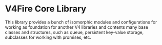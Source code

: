 V4Fire Core Library
===================

This library provides a bunch of isomorphic modules and configurations for working as foundation for another V4 libraries and contents many base classes and structures, such as queue, persistent key-value storage, subclasses for working with promises, etc.
